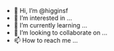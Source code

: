 - 👋 Hi, I’m @higginsf
- 👀 I’m interested in ...
- 🌱 I’m currently learning ...
- 💞️ I’m looking to collaborate on ...
- 📫 How to reach me ...

<!---
higginsf/higginsf is a ✨ special ✨ repository because its `README.md` (this file) appears on your GitHub profile.
You can click the Preview link to take a look at your changes.
--->
